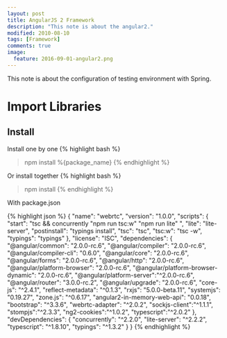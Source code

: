 ```yaml
---
layout: post
title: AngularJS 2 Framework
description: "This note is about the angular2."
modified: 2010-08-10
tags: [Framework]
comments: true
image:
  feature: 2016-09-01-angular2.png
---
```


This note is about the configuration of testing environment with Spring.

# Import Libraries

## Install

Install one by one
{% highlight bash %}
> npm install %{package_name}
{% endhighlight %}

Or install together
{% highlight bash %}
> npm install
{% endhighlight %}

With package.json

{% highlight json %}
{
  "name": "webrtc",
  "version": "1.0.0",
  "scripts": {
    "start": "tsc && concurrently \"npm run tsc:w\" \"npm run lite\" ",
    "lite": "lite-server",
    "postinstall": "typings install",
    "tsc": "tsc",
    "tsc:w": "tsc -w",
    "typings": "typings"
  },
  "license": "ISC",
  "dependencies": {
    "@angular/common": "2.0.0-rc.6",
    "@angular/compiler": "2.0.0-rc.6",
    "@angular/compiler-cli": "0.6.0",
    "@angular/core": "2.0.0-rc.6",
    "@angular/forms": "2.0.0-rc.6",
    "@angular/http": "2.0.0-rc.6",
    "@angular/platform-browser": "2.0.0-rc.6",
    "@angular/platform-browser-dynamic": "2.0.0-rc.6",
    "@angular/platform-server":"^2.0.0-rc.6",
    "@angular/router": "3.0.0-rc.2",
    "@angular/upgrade": "2.0.0-rc.6",
    "core-js": "^2.4.1",
    "reflect-metadata": "^0.1.3",
    "rxjs": "5.0.0-beta.11",
    "systemjs": "0.19.27",
    "zone.js": "^0.6.17",
    "angular2-in-memory-web-api": "0.0.18",
    "bootstrap": "^3.3.6",
    "webrtc-adapter": "^2.0.2",
    "sockjs-client":"^1.1.1",
    "stompjs":"^2.3.3",
    "ng2-cookies":"^1.0.2",
    "typescript":"^2.0.2"
  },
  "devDependencies": {
    "concurrently": "^2.2.0",
    "lite-server": "^2.2.2",
    "typescript": "^1.8.10",
    "typings": "^1.3.2"
  }
}
{% endhighlight %}


# 
